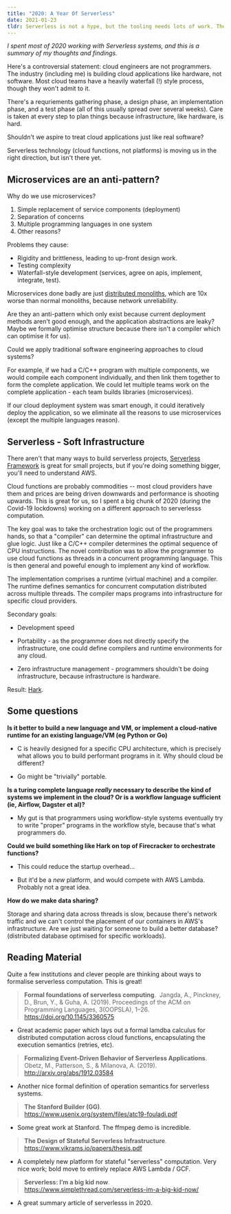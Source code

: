 ```yaml
---
title: "2020: A Year Of Serverless"
date: 2021-01-23
tldr: Serverless is not a hype, but the tooling needs lots of work. There is opportunity for new paradigms and lots of value to be created.
---
```


*I spent most of 2020 working with Serverless systems, and this is a summary of
my thoughts and findings.*

Here's a controversial statement: cloud engineers are not programmers. The
industry (including me) is building cloud applications like hardware, not
software. Most cloud teams have a heavily waterfall (!) style process, though
they won't admit to it.

There's a requriements gathering phase, a design phase, an implementation phase,
and a test phase (all of this usually spread over several weeks). Care is taken
at every step to plan things because infrastructure, like hardware, is hard.

Shouldn't we aspire to treat cloud applications just like real software?

Serverless technology (cloud functions, not platforms) is moving us in the right
direction, but isn't there yet.


## Microservices are an anti-pattern?

Why do we use microservices?

1. Simple replacement of service components (deployment)
2. Separation of concerns
3. Multiple programming languages in one system
4. Other reasons?

Problems they cause:

- Rigidity and brittleness, leading to up-front design work.
- Testing complexity
- Waterfall-style development (services, agree on apis, implement, integrate,
  test).

Microservices done badly are just [distributed monoliths][monoliths], which are
10x worse than normal monoliths, because network unreliability.

Are they an anti-pattern which only exist because current deployment methods
aren't good enough, and the application abstractions are leaky? Maybe we
formally optimise structure because there isn't a compiler which can optimise it
for us).

Could we apply traditional software engineering approaches to cloud systems?

For example, if we had a C/C++ program with multiple components, we would
compile each component individually, and then link them together to form the
complete application. We could let multiple teams work on the complete
application - each team builds libraries (microservices).

If our cloud deployment system was smart enough, it could iteratively deploy the
application, so we eliminate all the reasons to use microservices (except the
multiple languages reason).


## Serverless - Soft Infrastructure

There aren't that many ways to build serverless projects, [Serverless
Framework][sls] is great for small projects, but if you're doing something
bigger, you'll need to understand AWS.

Cloud functions are probably commodities -- most cloud providers have them and
prices are being driven downwards and performance is shooting upwards. This is
great for us, so I spent a big chunk of 2020 (during the Covid-19 lockdowns)
working on a different approach to serverlesss computation.

The key goal was to take the orchestration logic out of the programmers hands,
so that a "compiler" can determine the optimal infrastructure and glue logic.
Just like a C/C++ compiler determines the optimal sequence of CPU instructions.
The novel contribution was to allow the programmer to use cloud functions as
threads in a concurrent programming language. This is then general and poweful
enough to implement any kind of workflow.

The implementation comprises a runtime (virtual machine) and a compiler. The
runtime defines semantics for concurrent computation distributed across multiple
threads. The compiler maps programs into infrastructure for specific cloud
providers.

Secondary goals:

- Development speed

- Portability - as the programmer does not directly specify the infrastructure,
  one could define compilers and runtime environments for any cloud.
  
- Zero infrastructure management - programmers shouldn't be doing
  infrastructure, because infrastructure is hardware.

Result: [Hark][hark].


## Some questions

**Is it better to build a new language and VM, or implement a cloud-native
runtime for an existing language/VM (eg Python or Go)**

- C is heavily designed for a specific CPU architecture, which is precisely what
  allows you to build performant programs in it. Why should cloud be different?

- Go might be "trivially" portable.

**Is a turing complete language *really* necessary to describe the kind of
systems we implement in the cloud? Or is a workflow language sufficient (ie,
Airflow, Dagster et al)?**

- My gut is that programmers using workflow-style systems eventually try to
  write "proper" programs in the workflow style, because that's what programmers
  do.

**Could we build something like Hark on top of Firecracker to orchestrate
functions?**

- This could reduce the startup overhead...

- But it'd be a *new* platform, and would compete with AWS Lambda. Probably not
  a great idea.

**How do we make data sharing?**

Storage and sharing data across threads is slow, because there's network traffic
and we can't control the placement of our containers in AWS's infrastructure.
Are we just waiting for someone to build a better database? (distributed
database optimised for specific workloads).


## Reading Material

Quite a few institutions and clever people are thinking about ways to formalise
serverless computation. This is great!

> **Formal foundations of serverless computing**.  Jangda, A., Pinckney, D.,
> Brun, Y., & Guha, A. (2019). Proceedings of the ACM on Programming Languages,
> 3(OOPSLA), 1–26. https://doi.org/10.1145/3360575

- Great academic paper which lays out a formal lamdba calculus for distributed
  computation across cloud functions, encapsulating the execution semantics
  (retries, etc).

> **Formalizing Event-Driven Behavior of Serverless Applications**.  Obetz, M.,
> Patterson, S., & Milanova, A. (2019). http://arxiv.org/abs/1912.03584

- Another nice formal definition of operation semantics for serverless systems.

> **The Stanford Builder (GG)**.
> https://www.usenix.org/system/files/atc19-fouladi.pdf

- Some great work at Stanford. The ffmpeg demo is incredible.

> **The Design of Stateful Serverless Infrastructure**.
> https://www.vikrams.io/papers/thesis.pdf

- A completely new platform for stateful "serverless" computation. Very nice
  work; bold move to entirely replace AWS Lambda / GCF.

> **Serverless: I’m a big kid now**.
> https://www.simplethread.com/serverless-im-a-big-kid-now/

- A great summary article of serverlesss in 2020.


[monoliths]: https://changelog.com/posts/monoliths-are-the-future
[hark]: https://condense9.com
[sls]: https://serverless.com
